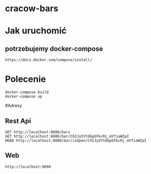 # cracow-bars

# Jak uruchomić
## potrzebujemy docker-compose
    https://docs.docker.com/compose/install/
# Polecenie
    docker-compose build
    docker-compose up
#Adresy
## Rest Api
    GET http://localhost:8080/bars
    GET http://localhost:8080/bar/ChIJy5YtdGpbFkcRj_mYfiaWIpI
    HEAD http://localhost:8080/bar/isOpen/ChIJy5YtdGpbFkcRj_mYfiaWIpI
## Web
    http://localhost:9090